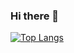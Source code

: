 ### Hi there 👋
[![Top Langs](https://github-readme-stats.vercel.app/api/top-langs/?username=luohwu)](https://github.com/luohwu/github-readme-stats)
<!--
**luohwu/luohwu** is a ✨ _special_ ✨ repository because its `README.md` (this file) appears on your GitHub profile.

Here are some ideas to get you started:

- 🔭 I’m currently working on ...
- 🌱 I’m currently learning ...
- 👯 I’m looking to collaborate on ...
- 🤔 I’m looking for help with ...
- 💬 Ask me about ...
- 📫 How to reach me: ...
- 😄 Pronouns: ...
- ⚡ Fun fact: ...
-->
